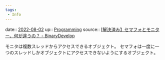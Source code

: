 ```yaml
---
tags:
 - Info
---
```


date:: [2022-08-02](Daily_Note/2022-08-02.md)
up:: [Programming](../Bar/Program/Programming.md)
source:: [[解決済み】セマフォとモニター、何が違うの？ - BinaryDevelop](https://www.binarydevelop.com/article/id-55656)

モニタは複数スレッドからアクセスできるオブジェクト。
セマフォは一度に一つのスレッドしかオブジェクトにアクセスできないようにするオブジェクト。